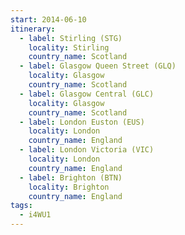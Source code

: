 ```yaml
---
start: 2014-06-10
itinerary:
  - label: Stirling (STG)
    locality: Stirling
    country_name: Scotland
  - label: Glasgow Queen Street (GLQ)
    locality: Glasgow
    country_name: Scotland
  - label: Glasgow Central (GLC)
    locality: Glasgow
    country_name: Scotland
  - label: London Euston (EUS)
    locality: London
    country_name: England
  - label: London Victoria (VIC)
    locality: London
    country_name: England
  - label: Brighton (BTN)
    locality: Brighton
    country_name: England
tags:
  - i4WU1
---
```

